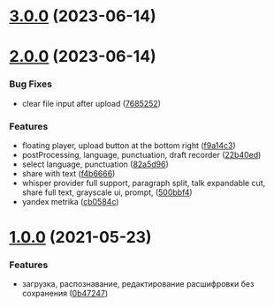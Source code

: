 # [3.0.0](https://github.com/popstas/yandex-speechkit-talk-viewer/compare/v2.0.0...v3.0.0) (2023-06-14)



# [2.0.0](https://github.com/popstas/yandex-speechkit-talk-viewer/compare/v1.0.0...v2.0.0) (2023-06-14)


### Bug Fixes

* clear file input after upload ([7685252](https://github.com/popstas/yandex-speechkit-talk-viewer/commit/7685252f14134b248f6c7cb61ed543627f79af6c))


### Features

* floating player, upload button at the bottom right ([f9a14c3](https://github.com/popstas/yandex-speechkit-talk-viewer/commit/f9a14c3f4578a1c5efb05b968ad5fef0bc7989ec))
* postProcessing, language, punctuation, draft recorder ([22b40ed](https://github.com/popstas/yandex-speechkit-talk-viewer/commit/22b40ed611ce71efc7ecc0cdcc10964123684b49))
* select language, punctuation ([82a5d96](https://github.com/popstas/yandex-speechkit-talk-viewer/commit/82a5d96a4277eb1e6265c16a4bf9af383aa39d71))
* share with text ([f4b6666](https://github.com/popstas/yandex-speechkit-talk-viewer/commit/f4b6666f83ec3a53fd619adcc1d5bdc9c94735ec))
* whisper provider full support, paragraph split, talk expandable cut, share full text, grayscale ui, prompt, ([500bbf4](https://github.com/popstas/yandex-speechkit-talk-viewer/commit/500bbf4e41e2e66ff6986e75e6d8d7bb1af3ded0))
* yandex metrika ([cb0584c](https://github.com/popstas/yandex-speechkit-talk-viewer/commit/cb0584c79a85eb294119a961b3d05200cf54a133))



# [1.0.0](https://github.com/popstas/yandex-speechkit-talk-viewer/compare/0b4724775aedc399b8d74d094a7ee1c0a25a98f9...v1.0.0) (2021-05-23)


### Features

* загрузка, распознавание, редактирование расшифровки без сохранения ([0b47247](https://github.com/popstas/yandex-speechkit-talk-viewer/commit/0b4724775aedc399b8d74d094a7ee1c0a25a98f9))



